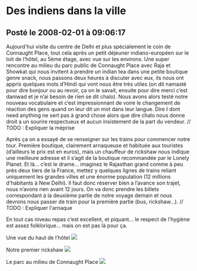 # Des indiens dans la ville
## Posté le 2008-02-01 à 09:06:17

Aujourd'hui visite du centre de Delhi et plus spécialement le coin de Connaught Place, tout cela après un petit déjeuner indiano-européen sur le toit de l’hôtel, au 5ème étage, avec vue sur les environs. Une super rencontre au milieu du parc public de Connaught Place avec Raja et Showkat qui nous invitent à prendre un indian tea dans une petite boutique genre snack, nous passons deux heures à discuter avec eux, ils nous ont appris quelques mots d’Hindi qui vont nous être très utiles (on dit namasté pour dire bonjour ou au revoir, ça on le savait, ensuite pour dire merci c’est daniwad et je n’ai besoin de rien se dit chalo). Nous avons alors testé notre nouveau vocabulaire et c’est impressionnant de voire le changement de réaction des gens quand on leur dit un mot dans leur langue. Dire I dont need anything ne sert pas à grand chose alors que dire chalo nous donne droit a un sourire respectueux et aucun insistement de la part du vendeur.
// TODO : Expliquer la méprise

Après ça on a essayé de se renseigner sur les trains pour commencer notre tour. Première boutique, clairement arnaqueuse et habituée aux touristes (d’ailleurs le prix est en euros), mais un chauffeur de rickshaw nous indique une meilleure adresse et il s’agit de la boutique recommandée par le Lonely Planet. Et là... c’est le drame... imaginez le Rajasthan grand comme à peu près deux tiers de la France, mettez y quelques lignes de trains reliant uniquement les grandes villes et une énorme population (12 millions d'habitants à New Delhi). Il faut donc réserver bien a l’avance son trajet, nous n’avons rien avant 12 jours. On va donc prendre les billets correspondant à la deuxième partie de notre voyage demain et nous devrons nous passer de train pour la première partie (bus, rickshaw...).
// TODO : Expliquer l'arnaque

En tout cas niveau repas c’est excellent, et piquant... le respect de l’hygiène est assez folklorique... mais on est pas là pour ça.

Une vue du haut de l’hôtel
<img src="http://dud.didoum.free.fr/upload/min/toithôtel.jpg" />

Notre premier rickshaw
<img src="http://dud.didoum.free.fr/upload/min/ricksaw.jpg" />

Le parc au milieu de Connaught Place
<img src="http://dud.didoum.free.fr/upload/min/connaughtplace.jpg" />
